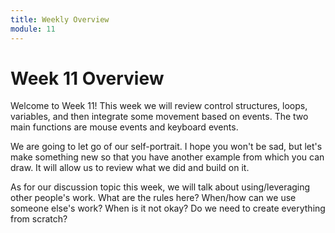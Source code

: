 ```yaml
---
title: Weekly Overview
module: 11
---
```


# Week 11 Overview

Welcome to Week 11!  This week we will review control structures, loops, variables, and then integrate some movement based on events.  The two main functions are mouse events and keyboard events.

We are going to let go of our self-portrait.  I hope you won't be sad, but let's make something new so that you have another example from which you can draw.  It will allow us to review what we did and build on it.

As for our discussion topic this week, we will talk about using/leveraging other people's work.  What are the rules here?  When/how can we use someone else's work?  When is it not okay? Do we need to create everything from scratch?  